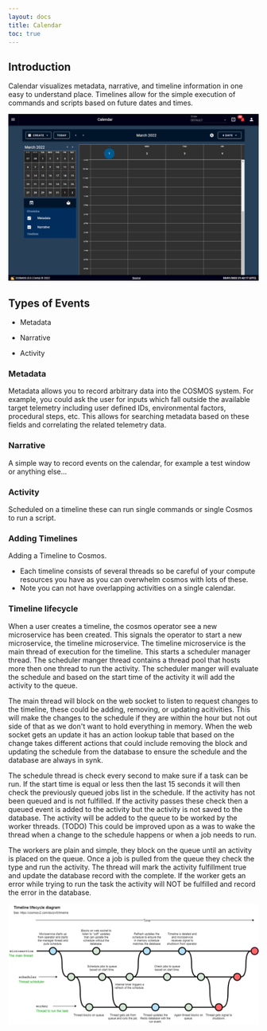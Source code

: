 ```yaml
---
layout: docs
title: Calendar
toc: true
---
```


## Introduction

Calendar visualizes metadata, narrative, and timeline information in one easy to understand place. Timelines allow for the simple execution of commands and scripts based on future dates and times.

![Calendar](/img/v5/calendar/calendar.png)

## Types of Events

- Metadata

- Narrative

- Activity

### Metadata

Metadata allows you to record arbitrary data into the COSMOS system. For example, you could ask the user for inputs which fall outside the available target telemetry including user defined IDs, environmental factors, procedural steps, etc. This allows for searching metadata based on these fields and correlating the related telemetry data.

### Narrative

A simple way to record events on the calendar, for example a test window or anything else...

### Activity

Scheduled on a timeline these can run single commands or single Cosmos to run a script.

### Adding Timelines

Adding a Timeline to Cosmos.

 - Each timeline consists of several threads so be careful of your compute resources you have as you can overwhelm cosmos with lots of these.
 - Note you can not have overlapping activities on a single calendar.

### Timeline lifecycle

When a user creates a timeline, the cosmos operator see a new microservice has been created. This signals the operator to start a new microservice, the timeline microservice. The timeline microservice is the main thread of execution for the timeline. This starts a scheduler manager thread. The scheduler manger thread contains a thread pool that hosts more then one thread to run the activity. The scheduler manger will evaluate the schedule and based on the start time of the activity it will add the activity to the queue.

The main thread will block on the web socket to listen to request changes to the timeline, these could be adding, removing, or updating acitivities. This will make the changes to the schedule if they are within the hour but not out side of that as we don't want to hold everything in memory. When the web socket gets an update it has an action lookup table that based on the change takes different actions that could include removing the block and updating the schedule from the database to ensure the schedule and the database are always in synk.

The schedule thread is check every second to make sure if a task can be run. If the start time is equal or less then the last 15 seconds it will then check the previously queued jobs list in the schedule. If the activity has not been queued and is not fulfilled. If the activity passes these check then a queued event is added to the activity but the activity is not saved to the database. The activity will be added to the queue to be worked by the worker threads. (TODO) This could be improved upon as a was to wake the thread when a change to the schedule happens or when a job needs to run.

The workers are plain and simple, they block on the queue until an activity is placed on the queue. Once a job is pulled from the queue they check the type and run the activity. The thread will mark the activity fulfillment true and update the database record with the complete. If the worker gets an error while trying to run the task the activity will NOT be fulfilled and record the error in the database.

![Timeline Lifecycle](/img/v5/calendar/timeline_lifecycle.png)